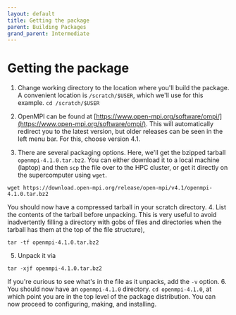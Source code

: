 ```yaml
---
layout: default
title: Getting the package
parent: Building Packages
grand_parent: Intermediate
---
```


# Getting the package

1. Change working directory to the location where you'll build the package. A convenient location is `/scratch/$USER`, which we'll use for this example. `cd /scratch/$USER`

2. OpenMPI can be found at [https://www.open-mpi.org/software/ompi/](https://www.open-mpi.org/software/ompi/). This will automatically redirect you to the latest version, but older releases can be seen in the left menu bar. For this, choose version 4.1.

3. There are several packaging options. 
Here, we'll get the bzipped tarball `openmpi-4.1.0.tar.bz2`. 
You can either download it to a local machine (laptop) and then `scp` the file over to the HPC cluster, or get it directly on the supercomputer using `wget`.
```
wget https://download.open-mpi.org/release/open-mpi/v4.1/openmpi-4.1.0.tar.bz2
```
You should now have a compressed tarball in your scratch directory.
4. List the contents of the tarball before unpacking. 
This is very useful to avoid inadvertently filling a directory with gobs of files and directories when the tarball has them at the top of the file structure),
```
tar -tf openmpi-4.1.0.tar.bz2
```
5. Unpack it via
```
tar -xjf openmpi-4.1.0.tar.bz2
```
If you're curious to see what's in the file as it unpacks, add the `-v` option. 
6. You should now have an `openmpi-4.1.0` directory. 
`cd openmpi-4.1.0`, at which point you are in the top level of the package distribution.
You can now proceed to configuring, making, and installing.

